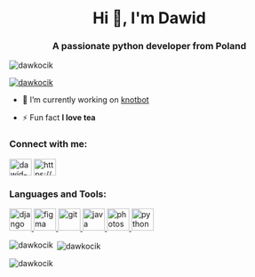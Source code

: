 <h1 align="center">Hi 👋, I'm Dawid</h1>
<h3 align="center">A passionate python developer from Poland</h3>

<p align="left"> <img src="https://komarev.com/ghpvc/?username=dawkocik&label=Profile%20views&color=0e75b6&style=flat" alt="dawkocik" /> </p>

<p align="left"> <a href="https://github.com/ryo-ma/github-profile-trophy"><img src="https://github-profile-trophy.vercel.app/?username=dawkocik" alt="dawkocik" /></a> </p>

- 🔭 I’m currently working on [knotbot](https://github.com/dawkocik/knotbot)

- ⚡ Fun fact **I love tea**

<h3 align="left">Connect with me:</h3>
<p align="left">
<a href="https://linkedin.com/in/dawid-kocik" target="blank"><img align="center" src="https://cdn.jsdelivr.net/npm/simple-icons@3.0.1/icons/linkedin.svg" alt="dawid-kocik" height="30" width="40" /></a>
<a href="https://discord.gg/https://discord.gg/bh2mEzdEUK" target="blank"><img align="center" src="https://cdn.jsdelivr.net/npm/simple-icons@3.0.1/icons/discord.svg" alt="https://discord.gg/bh2mEzdEUK" height="30" width="40" /></a>
</p>

<h3 align="left">Languages and Tools:</h3>
<p align="left"> <a href="https://www.djangoproject.com/" target="_blank"> <img src="https://devicons.github.io/devicon/devicon.git/icons/django/django-original.svg" alt="django" width="40" height="40"/> </a> <a href="https://www.figma.com/" target="_blank"> <img src="https://www.vectorlogo.zone/logos/figma/figma-icon.svg" alt="figma" width="40" height="40"/> </a> <a href="https://git-scm.com/" target="_blank"> <img src="https://www.vectorlogo.zone/logos/git-scm/git-scm-icon.svg" alt="git" width="40" height="40"/> </a> <a href="https://www.java.com" target="_blank"> <img src="https://devicons.github.io/devicon/devicon.git/icons/java/java-original-wordmark.svg" alt="java" width="40" height="40"/> </a> <a href="https://www.photoshop.com/en" target="_blank"> <img src="https://devicons.github.io/devicon/devicon.git/icons/photoshop/photoshop-plain.svg" alt="photoshop" width="40" height="40"/> </a> <a href="https://www.python.org" target="_blank"> <img src="https://devicons.github.io/devicon/devicon.git/icons/python/python-original.svg" alt="python" width="40" height="40"/> </a> </p>

<p><img align="left" src="https://github-readme-stats.vercel.app/api/top-langs?username=dawkocik&show_icons=true&locale=en&layout=compact" alt="dawkocik" /></p>

<p>&nbsp;<img align="center" src="https://github-readme-stats.vercel.app/api?username=dawkocik&show_icons=true&locale=en" alt="dawkocik" /></p>

<p><img align="center" src="https://github-readme-streak-stats.herokuapp.com/?user=dawkocik&" alt="dawkocik" /></p>

